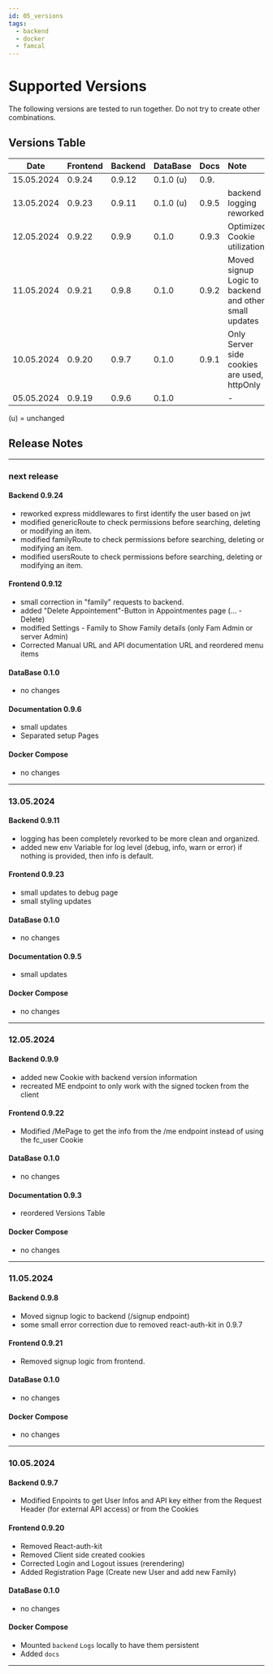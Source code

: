 ```yaml
---
id: 05_versions
tags:
  - backend
  - docker
  - famcal
---
```


# Supported Versions

The following versions are tested to run together. Do not try to create other combinations. 

<!-- :::note[]
From version 1.0.0 onwards, Backend and Frontend will always share the same version.
::: -->

## Versions Table
Date        |  Frontend | Backend    | DataBase   | Docs     | Note  |
------------|-----------|------------|------------|----------|:------|
15.05.2024  |   0.9.24  |  0.9.12    |  0.1.0 (u) | 0.9.
13.05.2024  |   0.9.23 |  0.9.11    |   0.1.0 (u) | 0.9.5   | backend logging reworked
12.05.2024  |  0.9.22   |  0.9.9     |    0.1.0   |   0.9.3  | Optimized Cookie utilization
11.05.2024  |  0.9.21       |  0.9.8    | 0.1.0    |   0.9.2      |   Moved signup Logic to backend and other small updates |
10.05.2024  |0.9.20     |     0.9.7  |    0.1.0   |   0.9.1  |   Only Server side cookies are used, httpOnly   |
05.05.2024  |   0.9.19   |  0.9.6    |    0.1.0   |          | -      |

(u) = unchanged

## Release Notes

----
### next release
#### Backend 0.9.24
- reworked express middlewares to first identify the user based on jwt
- modified genericRoute to check permissions before searching, deleting or modifying an item. 
- modified familyRoute to check permissions before searching, deleting or modifying an item. 
- modified usersRoute to check permissions before searching, deleting or modifying an item. 

#### Frontend 0.9.12
- small correction in "family" requests to backend.
- added "Delete Appointement"-Button in Appointmentes page (... - Delete)
- modified Settings - Family to Show Family details (only Fam Admin or server Admin)
- Corrected Manual URL and API documentation URL and reordered menu items

#### DataBase 0.1.0
- no changes
  
#### Documentation 0.9.6
- small updates
- Separated setup Pages

#### Docker Compose
- no changes

----
### 13.05.2024
#### Backend 0.9.11
- logging has been completely revorked to be more clean and organized.
- added new env Variable for log level (debug, info, warn or error) if nothing is provided, then info is default.

#### Frontend 0.9.23
- small updates to debug page 
- small styling updates

#### DataBase 0.1.0
- no changes
  
#### Documentation 0.9.5
- small updates

#### Docker Compose
- no changes

----
### 12.05.2024
#### Backend 0.9.9
- added new Cookie with backend version information
- recreated ME endpoint to only work with the signed tocken from the client

#### Frontend 0.9.22
- Modified /MePage to get the info from the /me endpoint instead of using the fc_user Cookie

#### DataBase 0.1.0
- no changes
  
#### Documentation 0.9.3
- reordered Versions Table

#### Docker Compose
- no changes
----
### 11.05.2024
#### Backend 0.9.8
- Moved signup logic to backend (/signup endpoint)
- some small error correction due to removed react-auth-kit in 0.9.7 

#### Frontend 0.9.21
- Removed signup logic from frontend.

#### DataBase 0.1.0
- no changes

#### Docker Compose
- no changes
----
### 10.05.2024
#### Backend 0.9.7
- Modified Enpoints to get User Infos and API key either from the Request Header (for external API access) or from the Cookies 

#### Frontend 0.9.20
- Removed React-auth-kit
- Removed Client side created cookies
- Corrected Login and Logout issues (rerendering)
- Added Registration Page (Create new User and add new Family)

#### DataBase 0.1.0
- no changes

#### Docker Compose
- Mounted `backend` `Logs` locally to have them persistent 
- Added `docs`
--- 
